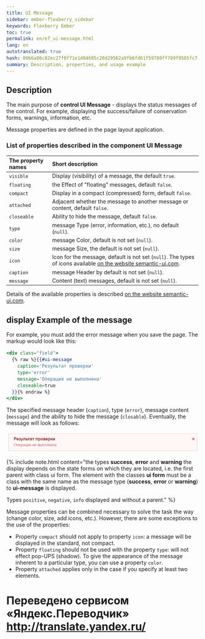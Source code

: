 ```yaml
--- 
title: UI Message 
sidebar: ember-flexberry_sidebar 
keywords: Flexberry Ember 
toc: true 
permalink: en/ef_ui-message.html 
lang: en 
autotranslated: true 
hash: 0066a86c82ec27f0f71e1d84685c20d29562a9fb6fd61f59780ff789f9585fc7 
summary: Description, properties, and usage example 
--- 
```


## Description 

The main purpose of __control UI Message__ - displays the status messages of the control. For example, displaying the success/failure of conservation forms, warnings, information, etc. 

Message properties are defined in the page layout application. 

### List of properties described in the component UI Message 

The property names |Short description 
:-----------------|:------------------ 
`visible`| Display (visibility) of a message, the default `true`. 
`floating`| the Effect of "floating" messages, default `false`. 
`compact`| Display in a compact (compressed) form, default `false`. 
`attached`| Adjacent whether the message to another message or content, default `false`. 
`closeable`| Ability to hide the message, default `false`. 
`type`| message Type (error, information, etc.), no default (`null`). 
`color`| message Color, default is not set (`null`). 
`size`| message Size, the default is not set (`null`). 
`icon`| Icon for the message, default is not set (`null`). The types of icons available [on the website semantic-ui.com](http://semantic-ui.com/elements/icon.html). 
`caption`| message Header by default is not set (`null`). 
`message`| Content (text) messages, default is not set (`null`). 

Details of the available properties is described [on the website semantic-ui.com](http://semantic-ui.com/collections/message.html). 

## display Example of the message 

For example, you must add the error message when you save the page. The markup would look like this: 

```hbs
<div class="field">
  {% raw %}{{#ui-message
    caption='Результат проверки'
    type='error'
    message='Операция не выполнена'
    closeable=true
  }}{% endraw %}
</div>
``` 
The specified message header (`caption`), type (`error`), message content (`message`) and the ability to hide the message (`closable`). 
Eventually, the message will look as follows: 

![](/images/pages/products/flexberry-ember/ember-flexberry/controls/example-for-ui-message.png) 

{% include note.html content="the types __success__, __error__ and __warning__ the display depends on the state forms on which they are located, i.e. the first parent with class ui form. The element with the classes __ui form__ must be a class with the same name as the message type (__success__, __error__ or __warning__) to __ui-message__ is displayed. 

Types `positive`, `negative`, `info` displayed and without a parent." %} 

Message properties can be combined necessary to solve the task the way (change color, size, add icons, etc.).
However, there are some exceptions to the use of the properties: 
* Property `compact` should not apply to property `icon`: a message will be displayed in the standard, not compact. 
* Property `floating` should not be used with the property `type`: will not effect pop-UPS (shadow). To give the appearance of the message inherent to a particular type, you can use a property `color`. 
* Property `attached` applies only in the case if you specify at least two elements.


 # Переведено сервисом «Яндекс.Переводчик» http://translate.yandex.ru/